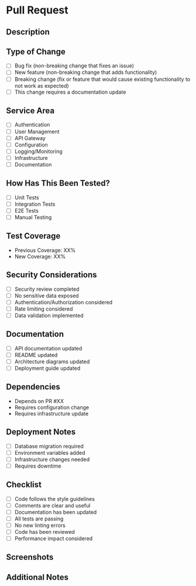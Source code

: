 # Pull Request

## Description
<!-- Provide a brief description of the changes in this PR -->

## Type of Change
<!-- Mark the appropriate option with an 'x' -->
- [ ] Bug fix (non-breaking change that fixes an issue)
- [ ] New feature (non-breaking change that adds functionality)
- [ ] Breaking change (fix or feature that would cause existing functionality to not work as expected)
- [ ] This change requires a documentation update

## Service Area
<!-- Mark the areas affected by this change -->
- [ ] Authentication
- [ ] User Management
- [ ] API Gateway
- [ ] Configuration
- [ ] Logging/Monitoring
- [ ] Infrastructure
- [ ] Documentation

## How Has This Been Tested?
<!-- Describe the tests you ran and how -->
- [ ] Unit Tests
- [ ] Integration Tests
- [ ] E2E Tests
- [ ] Manual Testing

## Test Coverage
<!-- Provide test coverage metrics if available -->
- Previous Coverage: XX%
- New Coverage: XX%

## Security Considerations
<!-- List any security implications or considerations -->
- [ ] Security review completed
- [ ] No sensitive data exposed
- [ ] Authentication/Authorization considered
- [ ] Rate limiting considered
- [ ] Data validation implemented

## Documentation
<!-- List documentation updates -->
- [ ] API documentation updated
- [ ] README updated
- [ ] Architecture diagrams updated
- [ ] Deployment guide updated

## Dependencies
<!-- List any dependencies this PR has -->
- Depends on PR #XX
- Requires configuration change
- Requires infrastructure update

## Deployment Notes
<!-- Note any special deployment considerations -->
- [ ] Database migration required
- [ ] Environment variables added
- [ ] Infrastructure changes needed
- [ ] Requires downtime

## Checklist
- [ ] Code follows the style guidelines
- [ ] Comments are clear and useful
- [ ] Documentation has been updated
- [ ] All tests are passing
- [ ] No new linting errors
- [ ] Code has been reviewed
- [ ] Performance impact considered

## Screenshots
<!-- If applicable, add screenshots to help explain your changes -->

## Additional Notes
<!-- Add any additional notes or context -->
